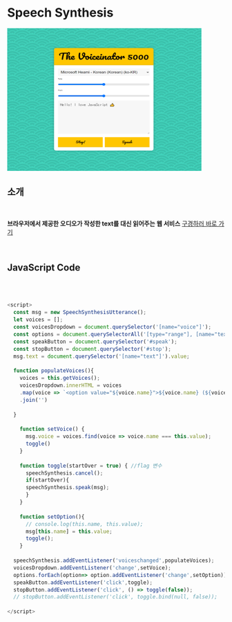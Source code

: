 # Speech Synthesis

<img src="./speech.PNG" width="450px" height="330px">
<br />

## 소개

<br />

**브라우저에서 제공한 오디오가 작성한 text를 대신 읽어주는 웹 서비스**
[구경하러 바로 가기](https://fanciful-semolina-363da4.netlify.app/)

<br />

## JavaScript Code

<br />

```js

<script>
  const msg = new SpeechSynthesisUtterance();
  let voices = [];
  const voicesDropdown = document.querySelector('[name="voice"]');
  const options = document.querySelectorAll('[type="range"], [name="text"]');
  const speakButton = document.querySelector('#speak');
  const stopButton = document.querySelector('#stop');
  msg.text = document.querySelector('[name="text"]').value;

  function populateVoices(){
    voices = this.getVoices();
    voicesDropdown.innerHTML = voices
    .map(voice => `<option value="${voice.name}">${voice.name} (${voice.lang})</option>`)
    .join('')

  }

    function setVoice() {
      msg.voice = voices.find(voice => voice.name === this.value);
      toggle()
    }

    function toggle(startOver = true) { //flag 변수
      speechSynthesis.cancel();
      if(startOver){
      speechSynthesis.speak(msg);
      }
    }

    function setOption(){
      // console.log(this.name, this.value);
      msg[this.name] = this.value;
      toggle();
    }

  speechSynthesis.addEventListener('voiceschanged',populateVoices);
  voicesDropdown.addEventListener('change',setVoice);
  options.forEach(option=> option.addEventListener('change',setOption));
  speakButton.addEventListener('click',toggle);
  stopButton.addEventListener('click', () => toggle(false));
  // stopButton.addEventListener('click', toggle.bind(null, false));

</script>

```
